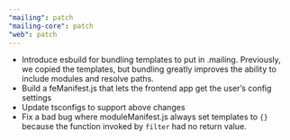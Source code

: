```yaml
---
"mailing": patch
"mailing-core": patch
"web": patch
---
```


- Introduce esbuild for bundling templates to put in .mailing. Previously, we copied the templates, but bundling greatly improves the ability to include modules and resolve paths.
- Build a feManifest.js that lets the frontend app get the user’s config settings
- Update tsconfigs to support above changes
- Fix a bad bug where moduleManifest.js always set templates to `{}` because the function invoked by `filter` had no return value.
